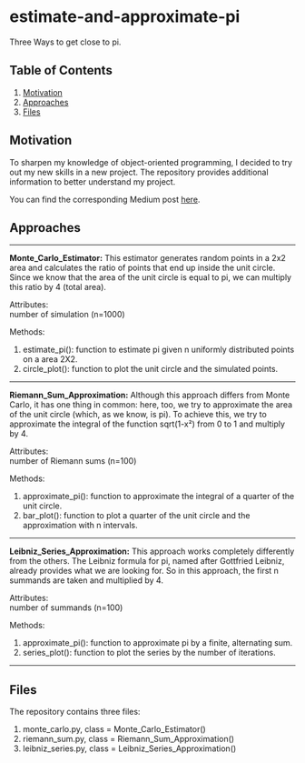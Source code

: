 # estimate-and-approximate-pi
Three Ways to get close to pi.

## Table of Contents

1. [Motivation](#motivation)
2. [Approaches](#approaches)
3. [Files](#files)

## Motivation <a name="motivation"></a>
To sharpen my knowledge of object-oriented programming, I decided to try out my new skills in a new project. The repository provides additional information to better understand my project.

You can find the corresponding Medium post [here](https://medium.com/@jonas_theiler/3-ways-to-get-close-to-pi-a94182502b5b).

## Approaches <a name="approaches"></a>

---
**Monte_Carlo_Estimator:** This estimator generates random points in a 2x2 area and calculates the ratio of points that end up inside the unit circle. Since we know that the area of the unit circle is equal to pi, we can multiply this ratio by 4 (total area).

Attributes:<br/>
number of simulation (n=1000)

Methods:
1. estimate_pi(): function to estimate pi given n uniformly distributed points on a area 2X2.<br/>
2. circle_plot(): function to plot the unit circle and the simulated points. 

---
**Riemann_Sum_Approximation:** Although this approach differs from Monte Carlo, it has one thing in common: here, too, we try to approximate the area of the unit circle (which, as we know, is pi). To achieve this, we try to approximate the integral of the function sqrt(1-x²) from 0 to 1 and multiply by 4.

Attributes:<br/>
number of Riemann sums (n=100)

Methods:
1. approximate_pi(): function to approximate the integral of a quarter of the unit circle.<br/>
2. bar_plot(): function to plot a quarter of the unit circle and the approximation with n intervals.
---

**Leibniz_Series_Approximation:** This approach works completely differently from the others. The Leibniz formula for pi, named after Gottfried Leibniz, already provides what we are looking for. So in this approach, the first n summands are taken and multiplied by 4.

Attributes:<br/>
number of summands (n=100)

Methods:
1. approximate_pi(): function to approximate pi by a finite, alternating sum.<br/>
2. series_plot(): function to plot the series by the number of iterations.

---

## Files <a name="files"></a>

The repository contains three files:
1. monte_carlo.py, class = Monte_Carlo_Estimator()
2. riemann_sum.py, class = Riemann_Sum_Approximation()
3. leibniz_series.py, class = Leibniz_Series_Approximation()
